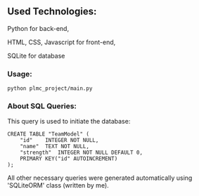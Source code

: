 ## Used Technologies:
Python for back-end,

HTML, CSS, Javascript for front-end,

SQLite for database

### Usage:
```
python plmc_project/main.py
```

### About SQL Queries:
This query is used to initiate the database:
```
CREATE TABLE "TeamModel" (
	"id"	INTEGER NOT NULL,
	"name"	TEXT NOT NULL,
	"strength"	INTEGER NOT NULL DEFAULT 0,
	PRIMARY KEY("id" AUTOINCREMENT)
);
```
All other necessary queries were generated automatically using 'SQLiteORM' class (written by me).
